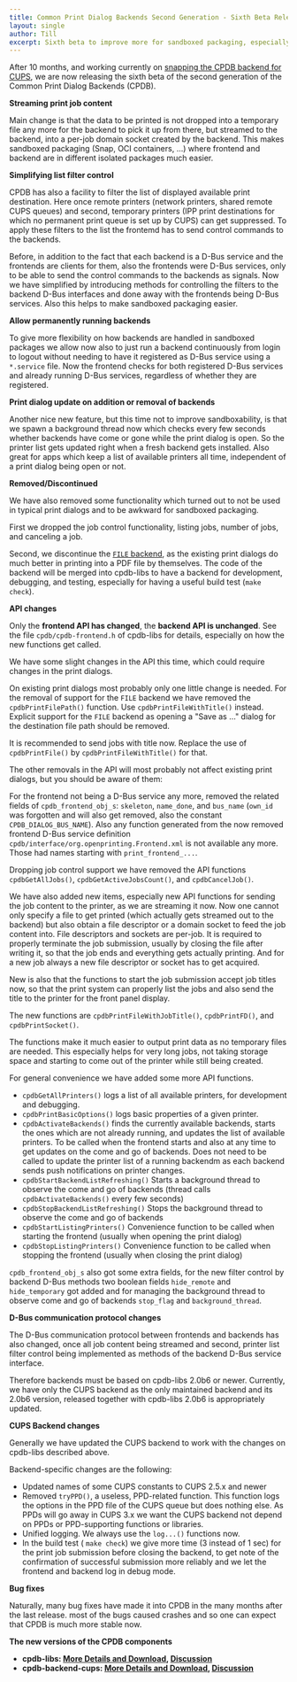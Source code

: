 ```yaml
---
title: Common Print Dialog Backends Second Generation - Sixth Beta Release!
layout: single
author: Till
excerpt: Sixth beta to improve more for sandboxed packaging, especially streaming print data and simplifying D-Bus interface
---
```

After 10 months, and working currently on [snapping the CPDB backend for CUPS](/OpenPrinting-News-May-2024/#cpdb-cups-backend-snap), we are now releasing the sixth beta of the second generation of the Common Print Dialog Backends (CPDB).

**Streaming print job content**

Main change is that the data to be printed is not dropped into a temporary file any more for the backend to pick it up from there, but streamed to the backend, into a per-job domain socket created by the backend. This makes sandboxed packaging (Snap, OCI containers, ...) where frontend and backend are in different isolated packages much easier.

**Simplifying list filter control**

CPDB has also a facility to filter the list of displayed available print destination. Here once remote printers (network printers, shared remote CUPS queues) and second, temporary printers (IPP print destinations for which no permanent print queue is set up by CUPS) can get suppressed. To apply these filters to the list the frontemd has to send control commands to the backends.

Before, in addition to the fact that each backend is a D-Bus service and the frontends are clients for them, also the frontends were D-Bus services, only to be able to send the control commands to the backends as signals. Now we have simplified by introducing methods for controlling the filters to the backend D-Bus interfaces and done away with the frontends being D-Bus services. Also this helps to make sandboxed packaging easier.

**Allow permanently running backends**

To give more flexibility on how backends are handled in sandboxed packages we allow now also to just run a backend continuously from login to logout without needing to have it registered as D-Bus service using a `*.service` file. Now the frontend checks for both registered D-Bus services and already running D-Bus services, regardless of whether they are registered.

**Print dialog update on addition or removal of backends**

Another nice new feature, but this time not to improve sandboxability, is that we spawn a background thread now which checks every few seconds whether backends have come or gone while the print dialog is open. So the printer list gets updated right when a fresh backend gets installed. Also great for apps which keep a list of available printers all time, independent of a print dialog being open or not.

**Removed/Discontinued**

We have also removed some functionality which turned out to not be used in typical print dialogs and to be awkward for sandboxed packaging.

First we dropped the job control functionality, listing jobs, number of jobs, and canceling a job.

Second, we discontinue the [`FILE` backend](https://github.com/OpenPrinting/cpdb-backend-file), as the existing print dialogs do much better in printing into a PDF file by themselves. The code of the backend will be merged into cpdb-libs to have a backend for development, debugging, and testing, especially for having a useful build test (`make check`).

**API changes**

Only the **frontend API has changed**, the **backend API is unchanged**. See the file `cpdb/cpdb-frontend.h` of cpdb-libs for details, especially on how the new functions get called.

We have some slight changes in the API this time, which could require changes in the print dialogs.

On existing print dialogs most probably only one little change is needed. For the removal of support for the `FILE` backend we have removed the `cpdbPrintFilePath()` function. Use `cpdbPrintFileWithTitle()` instead. Explicit support for the `FILE` backend as opening a "Save as ..." dialog for the destination file path should be removed.

It is recommended to send jobs with title now. Replace the use of `cpdbPrintFile()` by `cpdbPrintFileWithTitle()` for that.

The other removals in the API will most probably not affect existing print dialogs, but you should be aware of them:

For the frontend not being a D-Bus service any more, removed the related fields of `cpdb_frontend_obj_s`: `skeleton`, `name_done`, and `bus_name` (`own_id` was forgotten and will also get removed, also the constant `CPDB_DIALOG_BUS_NAME`). Also any function generated from the now removed frontend D-Bus service definition `cpdb/interface/org.openprinting.Frontend.xml` is not available any more. Those had names starting with `print_frontend_...`.

Dropping job control support we have removed the API functions `cpdbGetAllJobs()`, `cpdbGetActiveJobsCount()`, and `cpdbCancelJob()`.

We have also added new items, especially new API functions for sending the job content to the printer, as we are streaming it now. Now one cannot only specify a file to get printed (which actually gets streamed out to the backend) but also obtain a file descriptor or a domain socket to feed the job content into. File descriptors and sockets are per-job. It is required to properly terminate the job submission, usually by closing the file after writing it, so that the job ends and everything gets actually printing. And for a new job always a new file descriptor or socket has to get acquired.

New is also that the functions to start the job submission accept job titles now, so that the print system can properly list the jobs and also send the title to the printer for the front panel display.

The new functions are `cpdbPrintFileWithJobTitle()`, `cpdbPrintFD()`, and `cpdbPrintSocket()`.

The functions make it much easier to output print data as no temporary files are needed. This especially helps for very long jobs, not taking storage space and starting to come out of the printer while still being created.

For general convenience we have added some more API functions.

- `cpdbGetAllPrinters()` logs a list of all available printers, for development and debugging.
- `cpdbPrintBasicOptions()` logs basic properties of a given printer.
- `cpdbActivateBackends()` finds the currently available backends, starts the ones which are not already running, and updates the list of available printers. To be called when the frontend starts and also at any time to get updates on the come and go of backends. Does not need to be called to update the printer list of a running backendm as each backend sends push notifications on printer changes.
- `cpdbStartBackendListRefreshing()` Starts a background thread to observe the come and go of backends (thread calls `cpdbActivateBackends()` every few seconds)
- `cpdbStopBackendListRefreshing()` Stops the background thread to observe the come and go of backends
- `cpdbStartListingPrinters()` Convenience function to be called when starting the frontend (usually when opening the print dialog)
- `cpdbStopListingPrinters()` Convenience function to be called when stopping the frontend (usually when closing the print dialog)

`cpdb_frontend_obj_s` also got some extra fields, for the new filter control by backend D-Bus methods two boolean fields `hide_remote` and `hide_temporary` got added and for managing the background thread to observe come and go of backends `stop_flag` and `background_thread`.

**D-Bus communication protocol changes**

The D-Bus communication protocol between frontends and backends has also changed, once all job content being streamed and second, printer list filter control being implemented as methods of the backend D-Bus service interface.

Therefore backends must be based on cpdb-libs 2.0b6 or newer. Currently, we have only the CUPS backend as the only maintained backend and its 2.0b6 version, released together with cpdb-libs 2.0b6 is appropriately updated.

**CUPS Backend changes**

Generally we have updated the CUPS backend to work with the changes on cpdb-libs described above.

Backend-specific changes are the following:

- Updated names of some CUPS constants to CUPS 2.5.x and newer
- Removed `tryPPD()`, a useless, PPD-related function. This function logs the options in the PPD file of the CUPS queue but does nothing else. As PPDs will go away in CUPS 3.x we want the CUPS backend not depend on PPDs or PPD-supporting functions or libraries.
- Unified logging. We always use the `log...()` functions now.
- In the build test ( `make check`) we give more time (3 instead of 1 sec) for the print job submission before closing the backend, to get note of the confirmation of successful submission more reliably and we let the frontend and backend log in debug mode.

**Bug fixes**

Naturally, many bug fixes have made it into CPDB in the many months after the last release. most of the bugs caused crashes and so one can expect that CPDB is much more stable now.

**The new versions of the CPDB components**

- **cpdb-libs: [More Details and Download](https://github.com/OpenPrinting/cpdb-libs/releases/tag/2.0b6), [Discussion](https://github.com/OpenPrinting/cpdb-libs/discussions/34)**
- **cpdb-backend-cups: [More Details and Download](https://github.com/OpenPrinting/cpdb-backend-cups/releases/tag/2.0b6), [Discussion](https://github.com/OpenPrinting/cpdb-backend-cups/discussions/30)**
